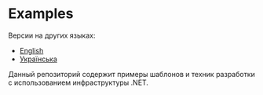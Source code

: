 # Examples

Версии на других языках:
- [English][readme.en]
- [Українська][readme.ua]

Данный репозиторий содержит примеры шаблонов и техник разработки с использованием инфраструктуры .NET.



<!-- LINKS -->

[readme.en]: ./README.md
[readme.ua]: ./README_UA.md